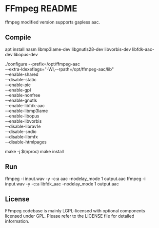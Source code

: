 FFmpeg README
=============

ffmpeg modified version supports gapless aac.

## Compile

apt install nasm libmp3lame-dev libgnutls28-dev libvorbis-dev libfdk-aac-dev libopus-dev

./configure --prefix=/opt/ffmpeg-aac \
--extra-ldexeflags="-Wl,--rpath=/opt/ffmpeg-aac/lib" \
--enable-shared \
--disable-static \
--enable-pic \
--enable-gpl \
--enable-nonfree \
--enable-gnutls \
--enable-libfdk-aac \
--enable-libmp3lame \
--enable-libopus \
--enable-libvorbis \
--disable-librav1e \
--disable-sndio \
--disable-libmfx \
--disable-htmlpages

make -j $(nproc)
make install

## Run

ffmpeg -i input.wav -y -c:a aac -nodelay_mode 1 output.aac
ffmpeg -i input.wav -y -c:a libfdk_aac -nodelay_mode 1 output.aac


## License

FFmpeg codebase is mainly LGPL-licensed with optional components licensed under
GPL. Please refer to the LICENSE file for detailed information.

